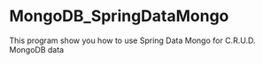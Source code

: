 # MongoDB_SpringDataMongo
This program show you how to use Spring Data Mongo for C.R.U.D. MongoDB data
